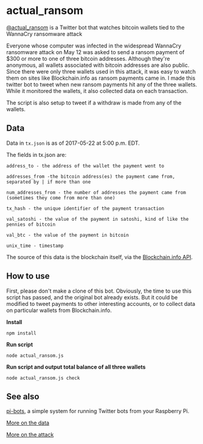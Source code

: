 # actual_ransom
[@actual_ransom](https://twitter.com/actual_ransom) is a Twitter bot that watches bitcoin wallets tied to the WannaCry ransomware attack

Everyone whose computer was infected in the widespread WannaCry ransomware attack on May 12 was asked to send a ransom payment of $300 or more to one of three bitcoin addresses. Although they're anonymous, all wallets associated with bitcoin addresses are also public. Since there were only three wallets used in this attack, it was easy to watch them on sites like Blockchain.info as ransom payments came in. I made this twitter bot to tweet when new ransom payments hit any of the three wallets. While it monitored the wallets, it also collected data on each transaction.

The script is also setup to tweet if a withdraw is made from any of the wallets.

## Data

Data in `tx.json` is as of 2017-05-22 at 5:00 p.m. EDT.

The fields in tx.json are:
```
address_to - the address of the wallet the payment went to

addresses_from -the bitcoin address(es) the payment came from, separated by | if more than one

num_addresses_from - the number of addresses the payment came from (sometimes they come from more than one)

tx_hash - the unique identifier of the payment transaction

val_satoshi - the value of the payment in satoshi, kind of like the pennies of bitcoin

val_btc - the value of the payment in bitcoin

unix_time - timestamp
```

The source of this data is the blockchain itself, via the [Blockchain.info API](https://blockchain.info/api).

## How to use

First, please don't make a clone of this bot. Obviously, the time to use this script has passed, and the original bot already exists. But it could be modified to tweet payments to other interesting accounts, or to collect data on particular wallets from Blockchain.info.

**Install**

`npm install`

**Run script**

`node actual_ransom.js`

**Run script and output total balance of all three wallets**

`node actual_ransom.js check`

## See also

[pi-bots](https://github.com/keithcollins/pi-bots), a simple system for running Twitter bots from your Raspberry Pi.

[More on the data](https://qz.com/986094/wannacry-ransomware-attacks-victims-have-stopped-paying-the-ransom/)

[More on the attack](https://qz.com/985093/inside-the-digital-heist-that-terrorized-the-world-and-made-less-than-100k/)
